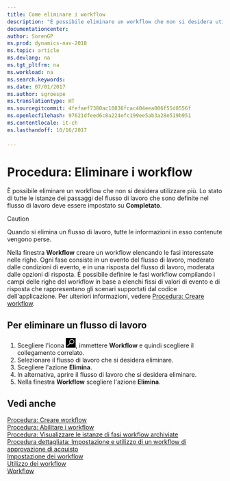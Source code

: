 ```yaml
---
title: Come eliminare i workflow
description: "È possibile eliminare un workflow che non si desidera utilizzare più. Lo stato di tutte le istanze dei passaggi del workflow che sono definite nel workflow deve essere impostato su **Completato**."
documentationcenter: 
author: SorenGP
ms.prod: dynamics-nav-2018
ms.topic: article
ms.devlang: na
ms.tgt_pltfrm: na
ms.workload: na
ms.search.keywords: 
ms.date: 07/01/2017
ms.author: sgroespe
ms.translationtype: HT
ms.sourcegitcommit: 4fefaef7380ac10836fcac404eea006f55d8556f
ms.openlocfilehash: 97621dfeed6c8a224efc199ee5ab3a28e519b951
ms.contentlocale: it-ch
ms.lasthandoff: 10/16/2017

---
```

# <a name="how-to-delete-workflows"></a>Procedura: Eliminare i workflow
È possibile eliminare un workflow che non si desidera utilizzare più. Lo stato di tutte le istanze dei passaggi del flusso di lavoro che sono definite nel flusso di lavoro deve essere impostato su **Completato**.  

> [!CAUTION]  
>  Quando si elimina un flusso di lavoro, tutte le informazioni in esso contenute vengono perse.  

 Nella finestra **Workflow** creare un workflow elencando le fasi interessate nelle righe. Ogni fase consiste in un evento del flusso di lavoro, moderato dalle condizioni di evento, e in una risposta del flusso di lavoro, moderata dalle opzioni di risposta. È possibile definire le fasi workflow compilando i campi delle righe del workflow in base a elenchi fissi di valori di evento e di risposta che rappresentano gli scenari supportati dal codice dell'applicazione. Per ulteriori informazioni, vedere [Procedura: Creare workflow](across-how-to-create-workflows.md).  

## <a name="to-delete-a-workflow"></a>Per eliminare un flusso di lavoro  
1.  Scegliere l'icona ![Cerca pagina o report](media/ui-search/search_small.png "icona Cerca pagina o report"), immettere **Workflow** e quindi scegliere il collegamento correlato.  
2.  Selezionare il flusso di lavoro che si desidera eliminare.  
3.  Scegliere l'azione **Elimina**.  
4.  In alternativa, aprire il flusso di lavoro che si desidera eliminare.  
5.  Nella finestra **Workflow** scegliere l'azione **Elimina**.  

## <a name="see-also"></a>Vedi anche  
 [Procedura: Creare workflow](across-how-to-create-workflows.md)   
 [Procedura: Abilitare i workflow](across-how-to-enable-workflows.md)   
 [Procedura: Visualizzare le istanze di fasi workflow archiviate](across-how-to-view-archived-workflow-step-instances.md)   
 [Procedura dettagliata: Impostazione e utilizzo di un workflow di approvazione di acquisto](walkthrough-setting-up-and-using-a-purchase-approval-workflow.md)   
 [Impostazione dei workflow](across-set-up-workflows.md)   
 [Utilizzo dei workflow](across-use-workflows.md)   
 [Workflow](across-workflow.md)   

